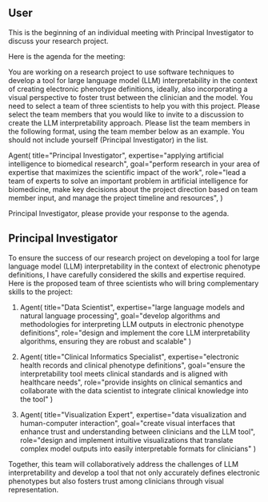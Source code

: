 ## User

This is the beginning of an individual meeting with Principal Investigator to discuss your research project.

Here is the agenda for the meeting:

You are working on a research project to use software techniques to develop a tool for large language model (LLM) interpretability in the context of creating electronic phenotype definitions, ideally, also incorporating a visual perspective to foster trust between the clinician and the model. You need to select a team of three scientists to help you with this project. Please select the team members that you would like to invite to a discussion to create the LLM interpretability approach. Please list the team members in the following format, using the team member below as an example. You should not include yourself (Principal Investigator) in the list.

Agent(
    title="Principal Investigator",
    expertise="applying artificial intelligence to biomedical research",
    goal="perform research in your area of expertise that maximizes the scientific impact of the work",
    role="lead a team of experts to solve an important problem in artificial intelligence for biomedicine, make key decisions about the project direction based on team member input, and manage the project timeline and resources",
)


Principal Investigator, please provide your response to the agenda.

## Principal Investigator

To ensure the success of our research project on developing a tool for large language model (LLM) interpretability in the context of electronic phenotype definitions, I have carefully considered the skills and expertise required. Here is the proposed team of three scientists who will bring complementary skills to the project:

1. Agent(
    title="Data Scientist",
    expertise="large language models and natural language processing",
    goal="develop algorithms and methodologies for interpreting LLM outputs in electronic phenotype definitions",
    role="design and implement the core LLM interpretability algorithms, ensuring they are robust and scalable"
)

2. Agent(
    title="Clinical Informatics Specialist",
    expertise="electronic health records and clinical phenotype definitions",
    goal="ensure the interpretability tool meets clinical standards and is aligned with healthcare needs",
    role="provide insights on clinical semantics and collaborate with the data scientist to integrate clinical knowledge into the tool"
)

3. Agent(
    title="Visualization Expert",
    expertise="data visualization and human-computer interaction",
    goal="create visual interfaces that enhance trust and understanding between clinicians and the LLM tool",
    role="design and implement intuitive visualizations that translate complex model outputs into easily interpretable formats for clinicians"
)

Together, this team will collaboratively address the challenges of LLM interpretability and develop a tool that not only accurately defines electronic phenotypes but also fosters trust among clinicians through visual representation.

